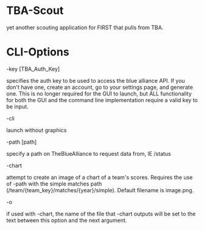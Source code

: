 # TBA-Scout
yet another scouting application for FIRST that pulls from TBA.

# CLI-Options
-key [TBA_Auth_Key] 

specifies the auth key to be used to access the blue alliance API. If you don't have one, create an account, go to your settings page, and generate one. This is no longer required for the GUI to launch, but ALL functionality for both the GUI and the command line implementation require a valid key to be input.
    
-cli

launch without graphics

-path [path]

specify a path on TheBlueAlliance to request data from, IE /status

-chart

attempt to create an image of a chart of a team's scores. Requires the use of -path with the simple matches path (/team/{team_key}/matches/{year}/simple). Default filename is image.png.

-o

if used with -chart, the name of the file that -chart outputs will be set to the text between this option and the next argument.
